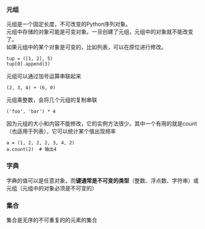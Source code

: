 ### 元组
元组是一个固定长度，不可改变的Python序列对象。  
元组中存储的对象可能是可变对象。一旦创建了元组，元组中的对象就不能改变了。  
如果元组中的某个对象是可变的，比如列表，可以在原位进行修改。  
```
tup = ([1, 2], 5)
tup[0].append(3)
```
元组可以通过加号运算串联起来  
```
(2, 3, 4) + (6, 0)
```
元组乘整数，会将几个元组的复制串联
```
('foo', 'bar') * 4
```
因为元组的大小和内容不能修改，它的实例方法很少。其中一个有用的就是count（也适用于列表），它可以统计某个值出现频率
```
a = (1, 2, 2, 2, 3, 4, 2)
a.count(2)  # 输出4
```

### 字典
字典的值可以是任意对象，而**键通常是不可变的类型**（整数、浮点数、字符串）或元组（元组中的对象必须是不可变的）

### 集合
集合是无序的不可重复的的元素的集合
